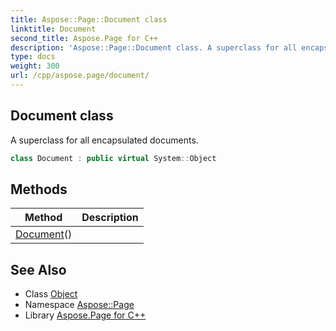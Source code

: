 ```yaml
---
title: Aspose::Page::Document class
linktitle: Document
second_title: Aspose.Page for C++
description: 'Aspose::Page::Document class. A superclass for all encapsulated documents in C++.'
type: docs
weight: 300
url: /cpp/aspose.page/document/
---
```

## Document class


A superclass for all encapsulated documents.

```cpp
class Document : public virtual System::Object
```

## Methods

| Method | Description |
| --- | --- |
| [Document](./document/)() |  |
## See Also

* Class [Object](../../system/object/)
* Namespace [Aspose::Page](../)
* Library [Aspose.Page for C++](../../)
